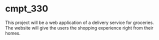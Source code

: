 # cmpt_330

  This project will be a web application of a delivery service for groceries. The website will give the users the shopping experience right from their homes.
